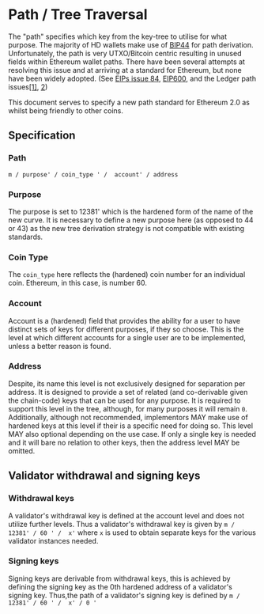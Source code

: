 # Path / Tree Traversal

The "path" specifies which key from the key-tree to utilise for what purpose. The majority of HD wallets make use of [BIP44]() for path derivation. Unfortunately, the path is very UTXO/Bitcoin centric resulting in unused fields within Ethereum wallet paths. There have been several attempts at resolving this issue and at arriving at a standard for Ethereum, but none have been widely adopted. (See [EIPs issue 84](https://github.com/ethereum/EIPs/issues/84), [EIP600](https://github.com/ethereum/EIPs/blob/master/EIPS/eip-600.md), and the Ledger path issues[[1]](https://github.com/LedgerHQ/ledger-live-desktop/issues/1185), [2](https://github.com/MyCryptoHQ/MyCrypto/issues/2070))

This document serves to specify a new path standard for Ethereum 2.0 as whilst being friendly to other coins.

## Specification

### Path

```text
m / purpose' / coin_type ' /  account' / address
```

### Purpose

The purpose is set to 12381' which is the hardened form of the name of the new curve. It is necessary to define a new purpose here (as opposed to 44 or 43) as the new tree derivation strategy is not compatible with existing standards.

### Coin Type

The `coin_type` here reflects the (hardened) coin number for an individual coin. Ethereum, in this case, is number 60.

### Account

Account is a (hardened) field that provides the ability for a user to have distinct sets of keys for different purposes, if they so choose. This is the level at which different accounts for a single user are to be implemented, unless a better reason is found.

### Address

Despite, its name this level is not exclusively designed for separation per address. It is designed to provide a set of related (and co-derivable given the chain-code) keys that can be used for any purpose. It is required to support this level in the tree, although, for many purposes it will remain `0`. Additionally, although not recommended, implementors MAY make use of hardened keys at this level if their is a specific need for doing so. This level MAY also optional depending on the use case. If only a single key is needed and it will bare no relation to other keys, then the address level MAY be omitted.

## Validator withdrawal and signing keys

### Withdrawal keys

A validator's withdrawal key is defined at the account level and does not utilize further levels. Thus a validator's withdrawal key is given by `m / 12381' / 60 ' /  x'` where `x` is used to obtain separate keys for the various validator instances needed.

### Signing keys

Signing keys are derivable from withdrawal keys, this is achieved by defining the signing key as the 0th hardened address of a validator's signing key. Thus,the path of a validator's signing key is defined by `m / 12381' / 60 ' /  x' / 0 '`
